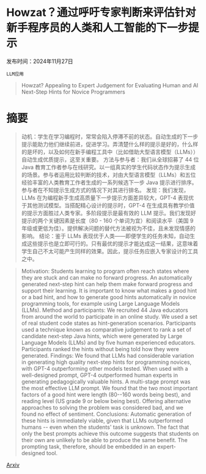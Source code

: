 # Howzat？通过呼吁专家判断来评估针对新手程序员的人类和人工智能的下一步提示

发布时间：2024年11月27日

`LLM应用`

> Howzat? Appealing to Expert Judgement for Evaluating Human and AI Next-Step Hints for Novice Programmers

# 摘要

> 动机：学生在学习编程时，常常会陷入停滞不前的状态。自动生成的下一步提示能助力他们继续前进，促进学习。弄清楚什么样的提示是好的，什么样的是坏的，以及如何在新手编程工具中（比如借助大型语言模型（LLMs））自动生成优质提示，这至关重要。
  方法与参与者：我们从全球招募了 44 位 Java 教育工作者参与在线研究。以一组真实的学生代码状态作为提示生成的场景。参与者运用比较判断的技术，对由大型语言模型（LLMs）和五位经验丰富的人类教育工作者生成的一系列候选下一步 Java 提示进行排序。参与者在不知提示生成方式的情况下对其进行排名。
  发现：我们发现，LLMs 在为编程新手生成高质量下一步提示方面差异较大，GPT-4 表现优于其他测试模型。当搭配精心设计的提示时，GPT-4 在生成具有教学价值的提示方面胜过人类专家。多阶段提示是最有效的 LLM 提示。我们发现好提示的两个关键因素是长度（80 - 160 个单词为宜）和阅读水平（美国 9 年级或更低为佳）。提供解决问题的替代方法被视为不佳，且未发现情感的影响。
  结论：鉴于 LLMs 表现优于人类——即便学生的任务未知，自动生成这些提示也是立即可行的。只有最优的提示才能达成这一结果，这意味着学生自己不太可能产生同样的效果。因此，提示任务应嵌入专家设计的工具之中。

> Motivation: Students learning to program often reach states where they are stuck and can make no forward progress. An automatically generated next-step hint can help them make forward progress and support their learning. It is important to know what makes a good hint or a bad hint, and how to generate good hints automatically in novice programming tools, for example using Large Language Models (LLMs).
  Method and participants: We recruited 44 Java educators from around the world to participate in an online study. We used a set of real student code states as hint-generation scenarios. Participants used a technique known as comparative judgement to rank a set of candidate next-step Java hints, which were generated by Large Language Models (LLMs) and by five human experienced educators. Participants ranked the hints without being told how they were generated.
  Findings: We found that LLMs had considerable variation in generating high quality next-step hints for programming novices, with GPT-4 outperforming other models tested. When used with a well-designed prompt, GPT-4 outperformed human experts in generating pedagogically valuable hints. A multi-stage prompt was the most effective LLM prompt. We found that the two most important factors of a good hint were length (80--160 words being best), and reading level (US grade 9 or below being best). Offering alternative approaches to solving the problem was considered bad, and we found no effect of sentiment.
  Conclusions: Automatic generation of these hints is immediately viable, given that LLMs outperformed humans -- even when the students' task is unknown. The fact that only the best prompts achieve this outcome suggests that students on their own are unlikely to be able to produce the same benefit. The prompting task, therefore, should be embedded in an expert-designed tool.

[Arxiv](https://arxiv.org/abs/2411.18151)